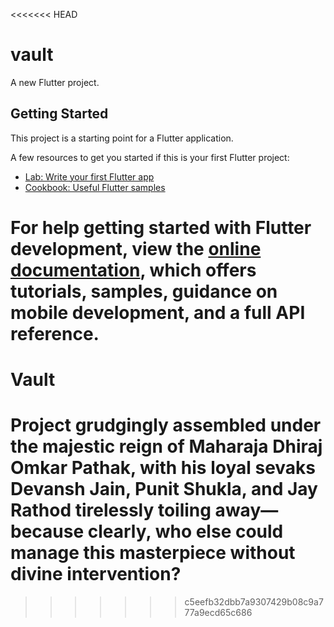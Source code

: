 <<<<<<< HEAD
# vault

A new Flutter project.

## Getting Started

This project is a starting point for a Flutter application.

A few resources to get you started if this is your first Flutter project:

- [Lab: Write your first Flutter app](https://docs.flutter.dev/get-started/codelab)
- [Cookbook: Useful Flutter samples](https://docs.flutter.dev/cookbook)

For help getting started with Flutter development, view the
[online documentation](https://docs.flutter.dev/), which offers tutorials,
samples, guidance on mobile development, and a full API reference.
=======
# Vault
# Project grudgingly assembled under the majestic reign of Maharaja Dhiraj Omkar Pathak, with his loyal sevaks Devansh Jain, Punit Shukla, and Jay Rathod tirelessly toiling away—because clearly, who else could manage this masterpiece without divine intervention?
>>>>>>> c5eefb32dbb7a9307429b08c9a777a9ecd65c686
